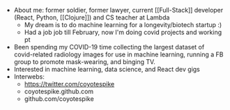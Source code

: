 - About me: former soldier, former lawyer, current [[Full-Stack]] developer (React, Python, [[Clojure]]) and CS teacher at Lambda
    - My dream is to do machine learning for a longevity/biotech startup :)
    - Had a job job till February, now I'm doing covid projects and working pt
- Been spending my COVID-19 time collecting the largest dataset of covid-related radiology images for use in machine learning, running a FB group to promote mask-wearing, and binging TV.
- Interested in machine learning, data science, and React dev gigs
- Interwebs:
    - https://twitter.com/coyotespike
    - coyotespike.github.com
    - github.com/coyotespike
